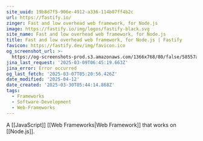 ```yaml
---
site_uuid: 19b8d7f5-906e-4912-a336-114b07ff4b2c
url: https://fastify.io/
zinger: Fast and low overhead web framework, for Node.js
image: https://fastify.io/img/logos/fastify-black.svg
site_name: Fast and low overhead web framework, for Node.js
title: Fast and low overhead web framework, for Node.js | Fastify
favicon: https://fastify.dev/img/favicon.ico
og_screenshot_url: >-
  https://og-screenshots-prod.s3.amazonaws.com/1366x768/80/false/58557a9e640da5bdee38363f0575949746b277a95ea30fc48a4cccbf8eb1c469.jpeg
jina_last_request: '2025-03-09T06:45:19.663Z'
jina_error: Error occurred
og_last_fetch: '2025-03-07T05:20:56.426Z'
date_modified: '2025-04-12'
date_created: '2025-03-30T05:44:14.868Z'
tags:
  - Frameworks
  - Software-Development
  - Web-Frameworks
---
```












A [[JavaScript]] [[Web Frameworks|Web Framework]] that works on [[Node.js]].

